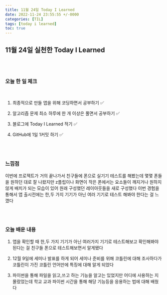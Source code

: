 ```yaml
---
title: 11월 24일 Today I Learned
date: 2022-11-24 23:55:55 +/-0000
categories: [TIL]
tags: [today i learned]
toc: true
---
```


## 11월 24일 실천한 Today I Learned

<br><br>

### 오늘 한 일 체크
<br>

1. 최종적으로 만들 앱을 위해 코딩하면서 공부하기 ✅

2. 알고리즘 문제 최소 하루에 한 개 이상은 풀면서 공부하기 ✅

3. 블로그에 Today I Learned 적기 ✅

4. GitHub에 1일 1커밋 하기 ✅

<br><br>

### 느낌점

이번에 프로젝트가 거의 끝나가서 친구들에 폰으로 실기기 테스트를 해봤는데
몇몇 폰들을 원하던 대로 잘 나왔지만 z플립이나 화면이 작은 폰에서는 요소들이
깨지거나 원하지 않게 배치가 되는 모습이 있어 원래 구성했던 레이아웃들을 새로 구성했다 이번 경험을 통해서 앱 출시전에는 한,두 가지 기기가 아닌 여러 기기로
테스트 해봐야 한다는 걸 느꼈다


<br><br>

### 오늘 배운 내용

1. 앱을 확인할 때 한,두 가지 기기가 아닌 여러가지 기기로 테스트해보고 확인해봐야 된다는 걸 친구들 폰으로 테스트해보면서 알게됐다

1. 12월 9일에 세미나 발표를 하게 되어 세미나 준비를 위해 코틀린에 대해 조사하다가 코틀린이 가진 코틀린 언어만에 특징에 대해 알게 되었다

1. 파이썬을 통해 파일을 읽고,쓰고 하는 기능을 알고는 있었지만 어디에 사용하는 지 몰랐었는데 학교 교과 파이썬 시간을 통해 해당 기능등을 응용하는 법에 대해 배웠다
